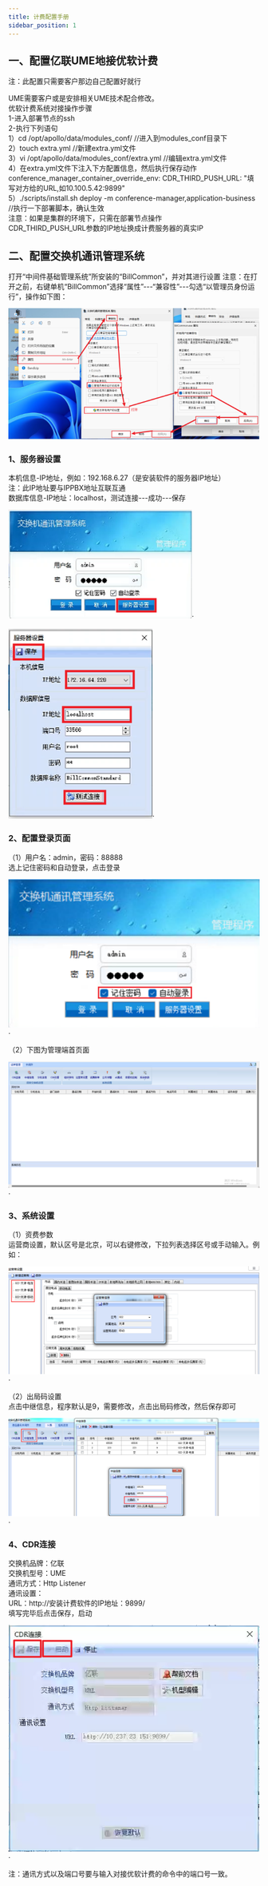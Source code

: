 ```yaml
---
title: 计费配置手册
sidebar_position: 1
---
```

## 一、配置亿联UME地接优软计费
<p style={{marginLeft:"2em" ,color:"red" ,fontSize:"20px"}}>
注：此配置只需要客户那边自己配置好就行
</p>
<p style={{marginLeft:"2em" ,fontSize:"20px"}}>
UME需要客户或是安排相关UME技术配合修改。<br />
优软计费系统对接操作步骤<br />
1-进入部署节点的ssh<br />
2-执行下列语句<br />
1）cd /opt/apollo/data/modules_conf/       //进入到modules_conf目录下<br />
2）touch extra.yml    //新建extra.yml文件<br />
3）vi /opt/apollo/data/modules_conf/extra.yml      //编辑extra.yml文件<br />
4）在extra.yml文件下注入下方配置信息，然后执行保存动作
conference_manager_container_override_env:   
  CDR_THIRD_PUSH_URL: "填写对方给的URL,如10.100.5.42:9899"  <br />
5）./scripts/install.sh deploy -m conference-manager,application-business   //执行一下部署脚本，确认生效<br />
注意：如果是集群的环境下，只需在部署节点操作<br />
CDR_THIRD_PUSH_URL参数的IP地址换成计费服务器的真实IP
</p>

## 二、配置交换机通讯管理系统
<p style={{marginLeft:"2em" ,fontSize:"20px"}}>
打开“中间件基础管理系统”所安装的“BillCommon”，并对其进行设置
<span style={{ color:"red"}}>注意：在打开之前，右键单机“BillCommon”选择“属性”---“兼容性”---勾选“以管理员身份运行”，操作如下图：</span>
</p>
<img src="/img/softwareInstall/Standalone/Yealink/1/1.png" alt="" style={{ marginLeft: "4em"}} />

### 1、服务器设置
<p style={{marginLeft:"2em" ,fontSize:"20px"}}>
本机信息-IP地址，例如：192.168.6.27（是安装软件的服务器IP地址）<br /><span style={{ color:"red"}}>注：此IP地址要与IPPBX地址互联互通</span><br />
数据库信息-IP地址：localhost，测试连接---成功---保存
</p>
<img src="/img/softwareInstall/Standalone/Yealink/1/2.png" alt="" style={{ marginLeft: "4em"}} />·<br /><br />
<img src="/img/softwareInstall/Standalone/Yealink/1/3.png" alt="" style={{ marginLeft: "6em"}} />·

### 2、配置登录页面
<p style={{marginLeft:"2em" ,fontSize:"20px"}}>
（1）用户名：admin，密码：88888<br />
选上记住密码和自动登录，点击登录
</p>
<img src="/img/softwareInstall/Standalone/Yealink/1/4.png" alt="" style={{ marginLeft: "4em"}} />·

<p style={{marginLeft:"2em" ,fontSize:"20px"}}>
（2）下图为管理端首页面
</p>
<img src="/img/softwareInstall/Standalone/Yealink/1/5.png" alt="" style={{ marginLeft: "4em"}} />·

### 3、系统设置
<p style={{marginLeft:"2em" ,fontSize:"20px"}}>
（1）资费参数<br />
运营商设置，默认区号是北京，可以右键修改，下拉列表选择区号或手动输入。例如：
</p>
<img src="/img/softwareInstall/Standalone/Yealink/1/6.png" alt="" style={{ marginLeft: "4em"}} />·

<p style={{marginLeft:"2em" ,fontSize:"20px"}}>
（2）出局码设置<br />
点击中继信息，程序默认是9，需要修改，点击出局码修改，然后保存即可
</p>
<img src="/img/softwareInstall/Standalone/Yealink/1/7.png" alt="" style={{ marginLeft: "4em"}} />·

### 4、CDR连接
<p style={{marginLeft:"2em" ,fontSize:"20px"}}>
交换机品牌：<span style={{ color:"red"}}>亿联</span><br />
交换机型号：<span style={{ color:"red"}}>UME</span><br />
通讯方式：<span style={{ color:"red"}}>Http Listener</span><br />
通讯设置：<br />
URL：<span style={{ color:"red"}}>htt<span>p</span>://安装计费软件的IP地址：9899/</span><br />
填写完毕后点击保存，启动
</p>
<img src="/img/softwareInstall/Standalone/Yealink/1/8.png" alt="" style={{ marginLeft: "4em"}} />·

<p style={{marginLeft:"2em" ,color:"red" ,fontSize:"20px"}}>
注：通讯方式以及端口号要与输入对接优软计费的命令中的端口号一致。
</p>